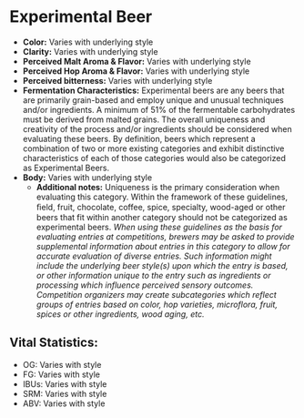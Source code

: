 # Experimental Beer

- **Color:** Varies with underlying style
- **Clarity:** Varies with underlying style
- **Perceived Malt Aroma & Flavor:** Varies with underlying style
- **Perceived Hop Aroma & Flavor:** Varies with underlying style
- **Perceived bitterness:** Varies with underlying style
- **Fermentation Characteristics:** Experimental beers are any beers that are primarily grain-based and employ unique and unusual techniques and/or ingredients. A minimum of 51% of the fermentable carbohydrates must be derived from malted grains. The overall uniqueness and creativity of the process and/or ingredients should be considered when evaluating these beers. By definition, beers which represent a combination of two or more existing categories and exhibit distinctive characteristics of each of those categories would also be categorized as Experimental Beers.
- **Body:** Varies with underlying style
	- **Additional notes:** Uniqueness is the primary consideration when evaluating this category. Within the framework of these guidelines, ﬁeld, fruit, chocolate, coffee, spice, specialty, wood-aged or other beers that fit within another category should not be categorized as experimental beers. _When using these guidelines as the basis for evaluating entries at competitions, brewers may be asked to provide supplemental information about entries in this category to allow for accurate evaluation of diverse entries. Such information might include the underlying beer style(s) upon which the entry is based, or other information unique to the entry such as ingredients or processing which influence perceived sensory outcomes. Competition organizers may create subcategories which reflect groups of entries based on color, hop varieties, microflora, fruit, spices or other ingredients, wood aging, etc._

## Vital Statistics:

- OG: Varies with style 
- FG: Varies with style 
- IBUs: Varies with style 
- SRM: Varies with style 
- ABV: Varies with style 
